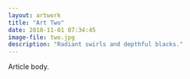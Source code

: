 ```yaml
---
layout: artwork 
title: "Art Two"
date: 2018-11-01 07:34:45
image-file: two.jpg
description: "Radiant swirls and depthful blacks."
---
```


Article body.
